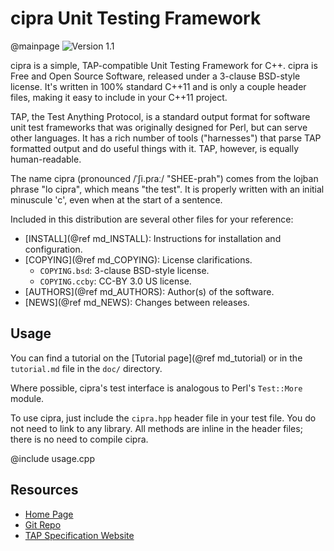 # cipra Unit Testing Framework
@mainpage
![Version 1.1](screenshot.png)

cipra is a simple, TAP-compatible Unit Testing Framework for C++.
cipra is Free and Open Source Software, released under a 3-clause
BSD-style license.  It's written in 100% standard C++11 and is only a
couple header files, making it easy to include in your C++11 project.

TAP, the Test Anything Protocol, is a standard output format for
software unit test frameworks that was originally designed for Perl,
but can serve other languages.  It has a rich number of tools
("harnesses") that parse TAP formatted output and do useful things
with it.  TAP, however, is equally human-readable.

The name cipra (pronounced /ˈʃi.pɾaː/ "SHEE-prah") comes from the
lojban phrase "lo cipra", which means "the test".  It is properly
written with an initial minuscule 'c', even when at the start of a
sentence.

Included in this distribution are several other files for your
reference:

  * [INSTALL](@ref md_INSTALL): Instructions for installation and configuration.
  * [COPYING](@ref md_COPYING): License clarifications.
    * `COPYING.bsd`:  3-clause BSD-style license.
    * `COPYING.ccby`: CC-BY 3.0 US license.
  * [AUTHORS](@ref md_AUTHORS): Author(s) of the software.
  * [NEWS](@ref md_NEWS): Changes between releases.

## Usage

You can find a tutorial on the [Tutorial page](@ref md_tutorial) or in the
`tutorial.md` file in the `doc/` directory.

Where possible, cipra's test interface is analogous to Perl's
`Test::More` module.

To use cipra, just include the `cipra.hpp` header file in your test
file.  You do not need to link to any library.  All methods are inline
in the header files; there is no need to compile cipra.

@include usage.cpp <!-- see usage.cpp for an example -->

## Resources

  * [Home Page](https://cipra.sourceforge.net/)
  * [Git Repo](https://sourceforge.net/p/cipra/code/ci/master/tree/)
  * [TAP Specification Website](http://testanything.org/)
